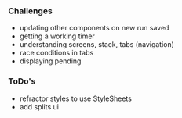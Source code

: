 ### Challenges

- updating other components on new run saved
- getting a working timer
- understanding screens, stack, tabs (navigation)
- race conditions in tabs
- displaying pending

### ToDo's

- refractor styles to use StyleSheets
- add splits ui

